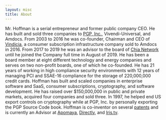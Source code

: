 ```yaml
---
layout: misc
title: About
---
```


Mr. Hoffman is a serial entrepreneur and former public company CEO. He has built and sold three companies to [PGP, Inc.](https://pgp.com/), Vivendi-Universal, and Amdocs. From 2003 to 2016 he was co-founder, Chairman and CEO of [Vindicia](https://vindicia.com/), a consumer subscription infrastructure company sold to Amdocs in 2016. From 2017 to 2019 he was an advisor to the board of [Chia Network](https://chia.net/) until he joined the Company full time in August of 2019. He has been a board member at eight different technology and energy companies and serves on two non-profit boards, one of which he co-founded. He has 21 years of working in high compliance security environments with 12 years of managing PCI and SSAE-16 compliance for the storage of 220,000,000 credit cards. Hoffman has built and scaled companies in enterprise software and SaaS, consumer subscriptions, cryptography, and software development. He has raised over $150,000,000 in public and private markets, acquired four companies and sold three. In 1997, he helped end US export controls on cryptography while at PGP, Inc. by personally exporting the PGP Source Code book. Hoffman is co-inventor on several [patents](https://patents.google.com/?inventor=Gene+Hoffman%2c+Jr.) and is currently an Advisor at [Apomaya](https://apomaya.com), [Directly](https://directly.com), and [Iris.tv](https://iris.tv).
